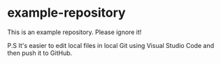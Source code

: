 # example-repository
This is an example repository. Please ignore it!
<!--- Hello world! -->
P.S It's easier to edit local files in local Git using Visual Studio Code and then push it to GitHub.